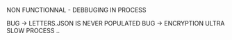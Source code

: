 NON FUNCTIONNAL - DEBBUGING IN PROCESS

BUG -> LETTERS.JSON IS NEVER POPULATED
BUG -> ENCRYPTION ULTRA SLOW PROCESS
..
